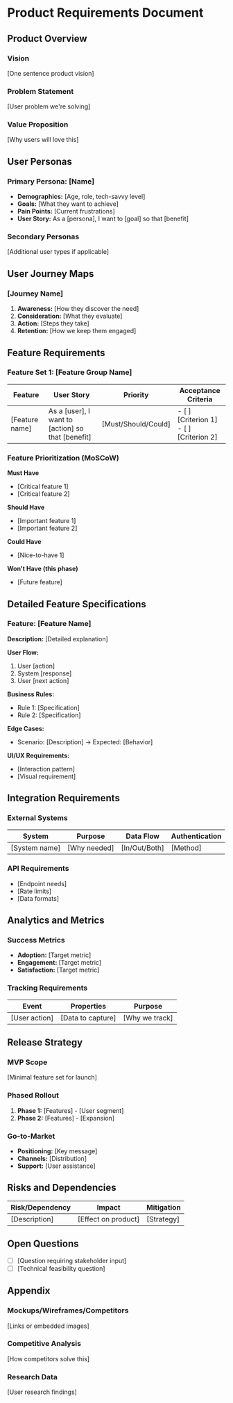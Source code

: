 # Product Requirements Document

## Product Overview

### Vision
[One sentence product vision]

### Problem Statement
[User problem we're solving]

### Value Proposition
[Why users will love this]

## User Personas

### Primary Persona: [Name]
- **Demographics:** [Age, role, tech-savvy level]
- **Goals:** [What they want to achieve]
- **Pain Points:** [Current frustrations]
- **User Story:** As a [persona], I want to [goal] so that [benefit]

### Secondary Personas
[Additional user types if applicable]

## User Journey Maps

### [Journey Name]
1. **Awareness:** [How they discover the need]
2. **Consideration:** [What they evaluate]
3. **Action:** [Steps they take]
4. **Retention:** [How we keep them engaged]

## Feature Requirements

### Feature Set 1: [Feature Group Name]
| Feature | User Story | Priority | Acceptance Criteria |
|---------|-----------|----------|-------------------|
| [Feature name] | As a [user], I want to [action] so that [benefit] | [Must/Should/Could] | - [ ] [Criterion 1]<br>- [ ] [Criterion 2] |

### Feature Prioritization (MoSCoW)
**Must Have**
- [Critical feature 1]
- [Critical feature 2]

**Should Have**
- [Important feature 1]
- [Important feature 2]

**Could Have**
- [Nice-to-have 1]

**Won't Have (this phase)**
- [Future feature]

## Detailed Feature Specifications

### Feature: [Feature Name]
**Description:** [Detailed explanation]

**User Flow:**
1. User [action]
2. System [response]
3. User [next action]

**Business Rules:**
- Rule 1: [Specification]
- Rule 2: [Specification]

**Edge Cases:**
- Scenario: [Description] → Expected: [Behavior]

**UI/UX Requirements:**
- [Interaction pattern]
- [Visual requirement]

## Integration Requirements

### External Systems
| System        | Purpose       | Data Flow     | Authentication  |
|---------------|---------------|---------------|-----------------|
| [System name] | [Why needed]  | [In/Out/Both] | [Method]        |

### API Requirements
- [Endpoint needs]
- [Rate limits]
- [Data formats]

## Analytics and Metrics

### Success Metrics
- **Adoption:** [Target metric]
- **Engagement:** [Target metric]
- **Satisfaction:** [Target metric]

### Tracking Requirements
| Event | Properties | Purpose |
|-------|------------|---------|
| [User action] | [Data to capture] | [Why we track] |

## Release Strategy

### MVP Scope
[Minimal feature set for launch]

### Phased Rollout
1. **Phase 1:** [Features] - [User segment]
2. **Phase 2:** [Features] - [Expansion]

### Go-to-Market
- **Positioning:** [Key message]
- **Channels:** [Distribution]
- **Support:** [User assistance]

## Risks and Dependencies
| Risk/Dependency | Impact | Mitigation |
|----------------|--------|------------|
| [Description] | [Effect on product] | [Strategy] |

## Open Questions
- [ ] [Question requiring stakeholder input]
- [ ] [Technical feasibility question]

## Appendix

### Mockups/Wireframes/Competitors
[Links or embedded images]

### Competitive Analysis
[How competitors solve this]

### Research Data
[User research findings]
